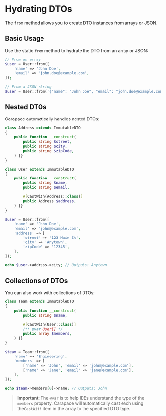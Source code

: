 # Hydrating DTOs

The `from` method allows you to create DTO instances from arrays or JSON.

## Basic Usage

Use the static `from` method to hydrate the DTO from an array or JSON:

```php
// From an array
$user = User::from([
    'name' => 'John Doe',
    'email' => 'john.doe@example.com',
]);

// From a JSON string
$user = User::from('{"name": "John Doe", "email": "john.doe@example.com"}');
```

## Nested DTOs

Carapace automatically handles nested DTOs:

```php
class Address extends ImmutableDTO
{
    public function __construct(
        public string $street,
        public string $city,
        public string $zipCode,
    ) {}
}

class User extends ImmutableDTO
{
    public function __construct(
        public string $name,
        public string $email,

        #[CastWith(Address::class)]
        public Address $address,
    ) {}
}

$user = User::from([
    'name' => 'John Doe',
    'email' => 'john@example.com',
    'address' => [
        'street' => '123 Main St',
        'city' => 'Anytown',
        'zipCode' => '12345',
    ],
]);

echo $user->address->city; // Outputs: Anytown
```

## Collections of DTOs

You can also work with collections of DTOs:

```php
class Team extends ImmutableDTO
{
    public function __construct(
        public string $name,

        #[CastWith(User::class)]
        /** @var User[] */
        public array $members,
    ) {}
}

$team = Team::from([
    'name' => 'Engineering',
    'members' => [
        ['name' => 'John', 'email' => 'john@example.com'],
        ['name' => 'Jane', 'email' => 'jane@example.com'],
    ],
]);

echo $team->members[0]->name; // Outputs: John
```

> **Important**: The `@var` is to help IDEs understand the type of the `members` property. Carapace will automatically cast each using the`CastWith` item in the array to the specified DTO type.
